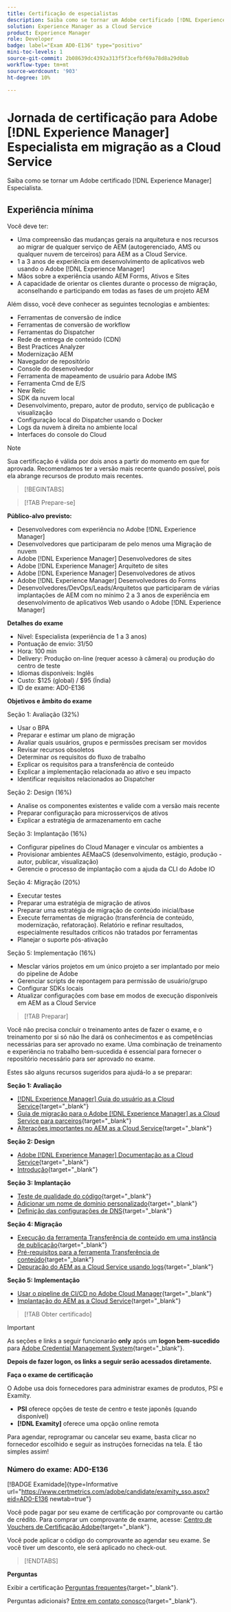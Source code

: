 ```yaml
---
title: Certificação de especialistas
description: Saiba como se tornar um Adobe certificado [!DNL Experience Manager] especialista.
solution: Experience Manager as a Cloud Service
product: Experience Manager
role: Developer
badge: label="Exam AD0-E136" type="positivo"
mini-toc-levels: 1
source-git-commit: 2b08639dc4392a313f5f3cefbf69a78d8a29d0ab
workflow-type: tm+mt
source-wordcount: '903'
ht-degree: 10%

---
```


# Jornada de certificação para Adobe [!DNL Experience Manager] Especialista em migração as a Cloud Service

Saiba como se tornar um Adobe certificado [!DNL Experience Manager] Especialista.

## Experiência mínima

Você deve ter:

* Uma compreensão das mudanças gerais na arquitetura e nos recursos ao migrar de qualquer serviço de AEM (autogerenciado, AMS ou qualquer nuvem de terceiros) para AEM as a Cloud Service.
* 1 a 3 anos de experiência em desenvolvimento de aplicativos web usando o Adobe [!DNL Experience Manager]
* Mãos sobre a experiência usando AEM Forms, Ativos e Sites
* A capacidade de orientar os clientes durante o processo de migração, aconselhando e participando em todas as fases de um projeto AEM

Além disso, você deve conhecer as seguintes tecnologias e ambientes:

* Ferramentas de conversão de índice
* Ferramentas de conversão de workflow
* Ferramentas do Dispatcher
* Rede de entrega de conteúdo (CDN)
* Best Practices Analyzer
* Modernização AEM
* Navegador de repositório
* Console do desenvolvedor
* Ferramenta de mapeamento de usuário para Adobe IMS
* Ferramenta Cmd de E/S
* New Relic
* SDK da nuvem local
* Desenvolvimento, preparo, autor de produto, serviço de publicação e visualização
* Configuração local do Dispatcher usando o Docker
* Logs da nuvem à direita no ambiente local
* Interfaces do console do Cloud

>[!NOTE]
>
>Sua certificação é válida por dois anos a partir do momento em que for aprovada. Recomendamos ter a versão mais recente quando possível, pois ela abrange recursos de produto mais recentes.

>[!BEGINTABS]

>[!TAB Prepare-se]

**Público-alvo previsto:**

* Desenvolvedores com experiência no Adobe [!DNL Experience Manager]
* Desenvolvedores que participaram de pelo menos uma Migração de nuvem
* Adobe [!DNL Experience Manager] Desenvolvedores de sites
* Adobe [!DNL Experience Manager] Arquiteto de sites
* Adobe [!DNL Experience Manager] Desenvolvedores de ativos
* Adobe [!DNL Experience Manager] Desenvolvedores do Forms
* Desenvolvedores/DevOps/Leads/Arquitetos que participaram de várias implantações de AEM com no mínimo 2 a 3 anos de experiência em desenvolvimento de aplicativos Web usando o Adobe [!DNL Experience Manager]

**Detalhes do exame**

* Nível: Especialista (experiência de 1 a 3 anos)
* Pontuação de envio: 31/50
* Hora: 100 min
* Delivery: Produção on-line (requer acesso à câmera) ou produção do centro de teste
* Idiomas disponíveis: Inglês
* Custo: $125 (global) / $95 (Índia)
* ID de exame: AD0-E136

**Objetivos e âmbito do exame**

Seção 1: Avaliação (32%)

* Usar o BPA
* Preparar e estimar um plano de migração
* Avaliar quais usuários, grupos e permissões precisam ser movidos
* Revisar recursos obsoletos
* Determinar os requisitos do fluxo de trabalho
* Explicar os requisitos para a transferência de conteúdo
* Explicar a implementação relacionada ao ativo e seu impacto
* Identificar requisitos relacionados ao Dispatcher

Seção 2: Design (16%)

* Analise os componentes existentes e valide com a versão mais recente
* Preparar configuração para microsserviços de ativos
* Explicar a estratégia de armazenamento em cache

Seção 3: Implantação (16%)

* Configurar pipelines do Cloud Manager e vincular os ambientes a
* Provisionar ambientes AEMaaCS (desenvolvimento, estágio, produção - autor, publicar, visualização)
* Gerencie o processo de implantação com a ajuda da CLI do Adobe IO

Seção 4: Migração (20%)

* Executar testes
* Preparar uma estratégia de migração de ativos
* Preparar uma estratégia de migração de conteúdo inicial/base
* Execute ferramentas de migração (transferência de conteúdo, modernização, refatoração). Relatório e refinar resultados, especialmente resultados críticos não tratados por ferramentas
* Planejar o suporte pós-ativação

Seção 5: Implementação (16%)

* Mesclar vários projetos em um único projeto a ser implantado por meio do pipeline de Adobe
* Gerenciar scripts de repontagem para permissão de usuário/grupo
* Configurar SDKs locais
* Atualizar configurações com base em modos de execução disponíveis em AEM as a Cloud Service

>[!TAB Preparar]

Você não precisa concluir o treinamento antes de fazer o exame, e o treinamento por si só não lhe dará os conhecimentos e as competências necessárias para ser aprovado no exame. Uma combinação de treinamento e experiência no trabalho bem-sucedida é essencial para fornecer o repositório necessário para ser aprovado no exame.

Estes são alguns recursos sugeridos para ajudá-lo a se preparar:

**Seção 1: Avaliação**


* [[!DNL Experience Manager] Guia do usuário as a Cloud Service](https://experienceleague.adobe.com/docs/experience-manager-cloud-service/content/home.html?lang=pt-BR){target="_blank"}
* [Guia de migração para o Adobe [!DNL Experience Manager] as a Cloud Service para parceiros](https://experienceleague.adobe.com/docs/experience-manager-cloud-service/content/migration-journey/getting-started-partners.html?lang=en){target="_blank"}
* [ Alterações importantes no AEM as a Cloud Service](https://experienceleague.adobe.com/docs/experience-manager-cloud-service/content/release-notes/aem-cloud-changes.html?lang=pt-BR){target="_blank"}

**Seção 2: Design**

* [Adobe [!DNL Experience Manager] Documentação as a Cloud Service](https://experienceleague.adobe.com/docs/experience-manager-cloud-service.html?lang=pt-BR){target="_blank"}
* [Introdução](https://experienceleague.adobe.com/docs/experience-manager-cloud-service/content/implementing/content-delivery/caching.html?lang=pt-BR){target="_blank"}

**Seção 3: Implantação**

* [Teste de qualidade do código](https://experienceleague.adobe.com/docs/experience-manager-cloud-service/content/implementing/using-cloud-manager/test-results/code-quality-testing.html?lang=pt-BR){target="_blank"}
* [Adicionar um nome de domínio personalizado](https://experienceleague.adobe.com/docs/experience-manager-cloud-service/content/implementing/using-cloud-manager/custom-domain-names/add-custom-domain-name.html?lang=en){target="_blank"}
* [Definição das configurações de DNS](https://experienceleague.adobe.com/docs/experience-manager-cloud-service/content/implementing/using-cloud-manager/custom-domain-names/configure-dns-settings.html?lang=en){target="_blank"}

**Seção 4: Migração**

* [Execução da ferramenta Transferência de conteúdo em uma instância de publicação](https://experienceleague.adobe.com/docs/experience-manager-cloud-service/content/migration-journey/cloud-migration/content-transfer-tool/running-content-transfer-tool-publish-instance.html?lang=en){target="_blank"}
* [Pré-requisitos para a ferramenta Transferência de conteúdo](https://experienceleague.adobe.com/docs/experience-manager-cloud-service/content/migration-journey/cloud-migration/content-transfer-tool/prerequisites-content-transfer-tool.html?lang=en){target="_blank"}
* [Depuração do AEM as a Cloud Service usando logs](https://experienceleague.adobe.com/docs/experience-manager-learn/cloud-service/debugging/debugging-aem-as-a-cloud-service/logs.html?lang=en){target="_blank"}

**Seção 5: Implementação**

* [Usar o pipeline de CI/CD no Adobe Cloud Manager](https://experienceleague.adobe.com/docs/experience-manager-learn/foundation/cloud-manager/use-the-cicd-pipeline-in-cloud-manager-for-aem.html?lang=en){target="_blank"}
* [Implantação do AEM as a Cloud Service](https://experienceleague.adobe.com/docs/experience-manager-cloud-service/content/implementing/deploying/overview.html?lang=en){target="_blank"}

>[!TAB Obter certificado]

>[!IMPORTANT]
>
>As seções e links a seguir funcionarão **only**  após um **logon bem-sucedido** para [Adobe Credential Management System](http://www.certmetrics.com/adobe){target="_blank"}.


**Depois de fazer logon, os links a seguir serão acessados diretamente.**

**Faça o exame de certificação**

O Adobe usa dois fornecedores para administrar exames de produtos, PSI e Examity.

* **PSI** oferece opções de teste de centro e teste japonês (quando disponível)
* **[!DNL Examity]** oferece uma opção online remota

Para agendar, reprogramar ou cancelar seu exame, basta clicar no fornecedor escolhido e seguir as instruções fornecidas na tela. É tão simples assim!

### Número do exame: AD0-E136

[!BADGE Examidade]{type=Informative url="https://www.certmetrics.com/adobe/candidate/examity_sso.aspx?eid=AD0-E136 newtab=true"}

Você pode pagar por seu exame de certificação por comprovante ou cartão de crédito. Para comprar um comprovante de exame, acesse: [Centro de Vouchers de Certificação Adobe](https://market.xvoucher.com/adobe/global){target="_blank"}.

Você pode aplicar o código do comprovante ao agendar seu exame. Se você tiver um desconto, ele será aplicado no check-out.

>[!ENDTABS]

**Perguntas**

Exibir a certificação [Perguntas frequentes](https://experienceleague.adobe.com/docs/certification/certification/faq.html?lang=en){target="_blank"}.

Perguntas adicionais? [Entre em contato conosco](mailto:certif@adobe.com){target="_blank"}.

